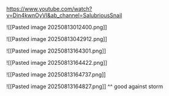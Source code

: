 https://www.youtube.com/watch?v=Din4kwnOyVI&ab_channel=SalubriousSnail

![[Pasted image 20250813012400.png]]

![[Pasted image 20250813042912.png]]

![[Pasted image 20250813164301.png]]

![[Pasted image 20250813164422.png]]

![[Pasted image 20250813164737.png]]

![[Pasted image 20250813164827.png]]
^^ good against storm